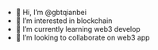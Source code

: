 - 👋 Hi, I’m @gbtqianbei
- 👀 I’m interested in blockchain 
- 🌱 I’m currently learning web3 develop
- 💞️ I’m looking to collaborate on web3 app


<!---
gbtqianbei/gbtqianbei is a ✨ special ✨ repository because its `README.md` (this file) appears on your GitHub profile.
You can click the Preview link to take a look at your changes.
--->
